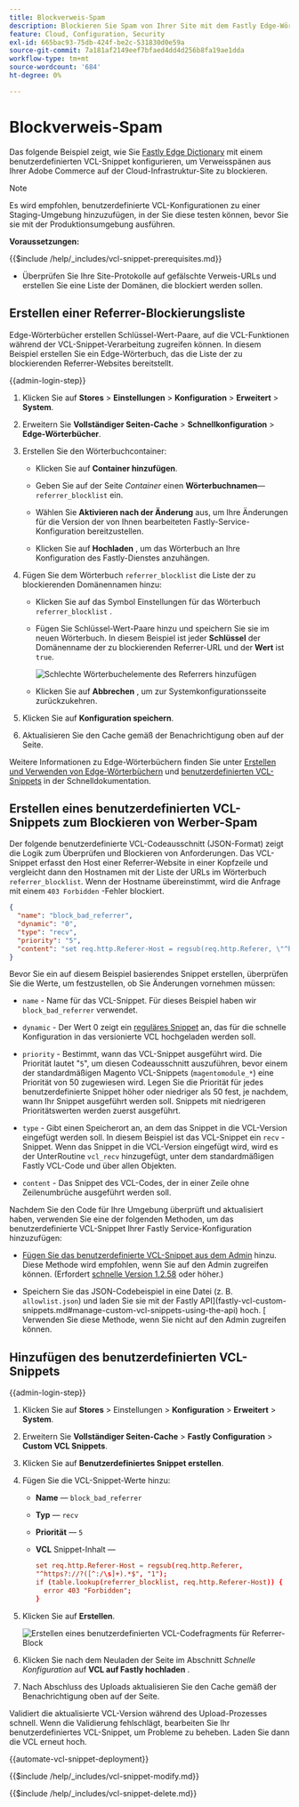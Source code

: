 ```yaml
---
title: Blockverweis-Spam
description: Blockieren Sie Spam von Ihrer Site mit dem Fastly Edge-Wörterbuch und einem benutzerdefinierten VCL-Snippet.
feature: Cloud, Configuration, Security
exl-id: 665bac93-75db-424f-be2c-531830d0e59a
source-git-commit: 7a181af2149eef7bfaed4dd4d256b8fa19ae1dda
workflow-type: tm+mt
source-wordcount: '684'
ht-degree: 0%

---
```


# Blockverweis-Spam

Das folgende Beispiel zeigt, wie Sie [Fastly Edge Dictionary](https://docs.fastly.com/guides/edge-dictionaries/working-with-dictionaries-using-the-api) mit einem benutzerdefinierten VCL-Snippet konfigurieren, um Verweisspänen aus Ihrer Adobe Commerce auf der Cloud-Infrastruktur-Site zu blockieren.

>[!NOTE]
>
>Es wird empfohlen, benutzerdefinierte VCL-Konfigurationen zu einer Staging-Umgebung hinzuzufügen, in der Sie diese testen können, bevor Sie sie mit der Produktionsumgebung ausführen.

**Voraussetzungen:**

{{$include /help/_includes/vcl-snippet-prerequisites.md}}

- Überprüfen Sie Ihre Site-Protokolle auf gefälschte Verweis-URLs und erstellen Sie eine Liste der Domänen, die blockiert werden sollen.

## Erstellen einer Referrer-Blockierungsliste

Edge-Wörterbücher erstellen Schlüssel-Wert-Paare, auf die VCL-Funktionen während der VCL-Snippet-Verarbeitung zugreifen können. In diesem Beispiel erstellen Sie ein Edge-Wörterbuch, das die Liste der zu blockierenden Referrer-Websites bereitstellt.

{{admin-login-step}}

1. Klicken Sie auf **Stores** > **Einstellungen** > **Konfiguration** > **Erweitert** > **System**.

1. Erweitern Sie **Vollständiger Seiten-Cache** > **Schnellkonfiguration** > **Edge-Wörterbücher**.

1. Erstellen Sie den Wörterbuchcontainer:

   - Klicken Sie auf **Container hinzufügen**.

   - Geben Sie auf der Seite *Container* einen **Wörterbuchnamen**—`referrer_blocklist` ein.

   - Wählen Sie **Aktivieren nach der Änderung** aus, um Ihre Änderungen für die Version der von Ihnen bearbeiteten Fastly-Service-Konfiguration bereitzustellen.

   - Klicken Sie auf **Hochladen** , um das Wörterbuch an Ihre Konfiguration des Fastly-Dienstes anzuhängen.

1. Fügen Sie dem Wörterbuch `referrer_blocklist` die Liste der zu blockierenden Domänennamen hinzu:

   - Klicken Sie auf das Symbol Einstellungen für das Wörterbuch `referrer_blocklist` .

   - Fügen Sie Schlüssel-Wert-Paare hinzu und speichern Sie sie im neuen Wörterbuch. In diesem Beispiel ist jeder **Schlüssel** der Domänenname der zu blockierenden Referrer-URL und der **Wert** ist `true`.

     ![Schlechte Wörterbuchelemente des Referrers hinzufügen](../../assets/cdn/fastly-referrer-blocklist-dictionary.png)

   - Klicken Sie auf **Abbrechen** , um zur Systemkonfigurationsseite zurückzukehren.

1. Klicken Sie auf **Konfiguration speichern**.

1. Aktualisieren Sie den Cache gemäß der Benachrichtigung oben auf der Seite.

Weitere Informationen zu Edge-Wörterbüchern finden Sie unter [Erstellen und Verwenden von Edge-Wörterbüchern](https://docs.fastly.com/guides/edge-dictionaries/working-with-dictionaries-using-the-api) und [benutzerdefinierten VCL-Snippets](https://docs.fastly.com/guides/edge-dictionaries/working-with-dictionaries-using-the-api#custom-vcl-examples) in der Schnelldokumentation.

## Erstellen eines benutzerdefinierten VCL-Snippets zum Blockieren von Werber-Spam

Der folgende benutzerdefinierte VCL-Codeausschnitt (JSON-Format) zeigt die Logik zum Überprüfen und Blockieren von Anforderungen. Das VCL-Snippet erfasst den Host einer Referrer-Website in einer Kopfzeile und vergleicht dann den Hostnamen mit der Liste der URLs im Wörterbuch `referrer_blocklist`. Wenn der Hostname übereinstimmt, wird die Anfrage mit einem `403 Forbidden` -Fehler blockiert.

```json
{
  "name": "block_bad_referrer",
  "dynamic": "0",
  "type": "recv",
  "priority": "5",
  "content": "set req.http.Referer-Host = regsub(req.http.Referer, \"^https?:\/\/?([^:\/s]+).*$\", \"\\1\"); if (table.lookup(referrer_blocklist, req.http.Referer-Host)) { error 403 \"Forbidden\"; }"
}
```

Bevor Sie ein auf diesem Beispiel basierendes Snippet erstellen, überprüfen Sie die Werte, um festzustellen, ob Sie Änderungen vornehmen müssen:

- `name` - Name für das VCL-Snippet. Für dieses Beispiel haben wir `block_bad_referrer` verwendet.

- `dynamic` - Der Wert 0 zeigt ein [reguläres Snippet](https://docs.fastly.com/en/guides/using-regular-vcl-snippets) an, das für die schnelle Konfiguration in das versionierte VCL hochgeladen werden soll.

- `priority` - Bestimmt, wann das VCL-Snippet ausgeführt wird. Die Priorität lautet &quot;`5`&quot;, um diesen Codeausschnitt auszuführen, bevor einem der standardmäßigen Magento VCL-Snippets (`magentomodule_*`) eine Priorität von 50 zugewiesen wird. Legen Sie die Priorität für jedes benutzerdefinierte Snippet höher oder niedriger als 50 fest, je nachdem, wann Ihr Snippet ausgeführt werden soll. Snippets mit niedrigeren Prioritätswerten werden zuerst ausgeführt.

- `type` - Gibt einen Speicherort an, an dem das Snippet in die VCL-Version eingefügt werden soll. In diesem Beispiel ist das VCL-Snippet ein `recv` -Snippet. Wenn das Snippet in die VCL-Version eingefügt wird, wird es der UnterRoutine `vcl_recv` hinzugefügt, unter dem standardmäßigen Fastly VCL-Code und über allen Objekten.

- `content` - Das Snippet des VCL-Codes, der in einer Zeile ohne Zeilenumbrüche ausgeführt werden soll.

Nachdem Sie den Code für Ihre Umgebung überprüft und aktualisiert haben, verwenden Sie eine der folgenden Methoden, um das benutzerdefinierte VCL-Snippet Ihrer Fastly Service-Konfiguration hinzuzufügen:

- [Fügen Sie das benutzerdefinierte VCL-Snippet aus dem Admin](#add-the-custom-vcl-snippet) hinzu. Diese Methode wird empfohlen, wenn Sie auf den Admin zugreifen können. (Erfordert [schnelle Version 1.2.58](fastly-configuration.md#upgrade) oder höher.)

- Speichern Sie das JSON-Codebeispiel in eine Datei (z. B. `allowlist.json`) und laden Sie sie mit der Fastly API](fastly-vcl-custom-snippets.md#manage-custom-vcl-snippets-using-the-api) hoch. [ Verwenden Sie diese Methode, wenn Sie nicht auf den Admin zugreifen können.

## Hinzufügen des benutzerdefinierten VCL-Snippets

{{admin-login-step}}

1. Klicken Sie auf **Stores** > Einstellungen > **Konfiguration** > **Erweitert** > **System**.

1. Erweitern Sie **Vollständiger Seiten-Cache** > **Fastly Configuration** > **Custom VCL Snippets**.

1. Klicken Sie auf **Benutzerdefiniertes Snippet erstellen**.

1. Fügen Sie die VCL-Snippet-Werte hinzu:

   - **Name** — `block_bad_referrer`

   - **Typ** — `recv`

   - **Priorität** — `5`

   - **VCL** Snippet-Inhalt —

     ```conf
     set req.http.Referer-Host = regsub(req.http.Referer,
     "^https?://?([^:/\s]+).*$", "1");
     if (table.lookup(referrer_blocklist, req.http.Referer-Host)) {
       error 403 "Forbidden";
     }
     ```

1. Klicken Sie auf **Erstellen**.

   ![Erstellen eines benutzerdefinierten VCL-Codefragments für Referrer-Block](/help/assets/cdn/fastly-create-referrer-block-snippet.png)

1. Klicken Sie nach dem Neuladen der Seite im Abschnitt *Schnelle Konfiguration* auf **VCL auf Fastly hochladen** .

1. Nach Abschluss des Uploads aktualisieren Sie den Cache gemäß der Benachrichtigung oben auf der Seite.

Validiert die aktualisierte VCL-Version während des Upload-Prozesses schnell. Wenn die Validierung fehlschlägt, bearbeiten Sie Ihr benutzerdefiniertes VCL-Snippet, um Probleme zu beheben. Laden Sie dann die VCL erneut hoch.

{{automate-vcl-snippet-deployment}}

{{$include /help/_includes/vcl-snippet-modify.md}}

{{$include /help/_includes/vcl-snippet-delete.md}}

